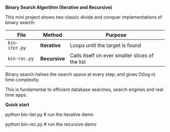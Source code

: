 **Binary Search Algorithm (Iterative and Recursive)**

This mini project shows two classic divide and conquer implementations of binary search:

| File          | Method        | Purpose                                         |
| ------------- | ------------- |-------------------------------------------------|
| `bin-iter.py` | **Iterative** | Loops until the target is found                 |
| `bin-rec.py`  | **Recursive** | Calls itself on ever smaller slices of the list |

Binary search halves the search space at every step; and gives O(log n) time complexity.

This is fundamental to efficient database searches, search engines and real time apps.

**Quick start**

python bin-iter.py # run the iterative demo

python bin-rec.py # run the recursive demo
